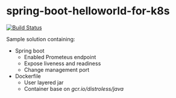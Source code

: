 # spring-boot-helloworld-for-k8s

[![Build Status](https://app.travis-ci.com/cybermaniax/spring-boot-helloworld-for-k8s.svg?branch=main)](https://app.travis-ci.com/cybermaniax/spring-boot-helloworld-for-k8s)

Sample solution containing: 
* Spring boot
  * Enabled Prometeus endpoint
  * Expose liveness and readiness
  * Change management port
* Dockerfile
  * User layered jar
  * Container base on _gcr.io/distroless/java_
